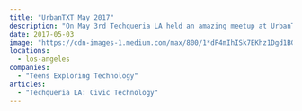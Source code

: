 ```yaml
---
title: "UrbanTXT May 2017"
description: "On May 3rd Techqueria LA held an amazing meetup at UrbanTXT, an organization that inspires young men of color (7th-11th grade) to become developers and tech entrepreneurs."
date: 2017-05-03
image: "https://cdn-images-1.medium.com/max/800/1*dP4mIhISk7EKhz1Dgd1BGA.jpeg"
locations:
  - los-angeles
companies:
  - "Teens Exploring Technology"
articles:
  - "Techqueria LA: Civic Technology"
---
```

